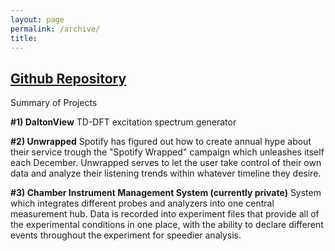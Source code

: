 ```yaml
---
layout: page
permalink: /archive/
title: 
---
```


## [Github Repository](github.com/daltonian)

Summary of Projects

**#1) DaltonView**
TD-DFT excitation spectrum generator

**#2) Unwrapped**
Spotify has figured out how to create annual hype about their service trough the "Spotify Wrapped" campaign which unleashes itself each December. Unwrapped serves to let the user take control of their own data and analyze their listening trends within whatever timeline they desire.

**#3) Chamber Instrument Management System (currently private)**
System which integrates different probes and analyzers into one central measurement hub. Data is recorded into experiment files that provide all of the experimental conditions in one place, with the ability to declare different events throughout the experiment for speedier analysis.
